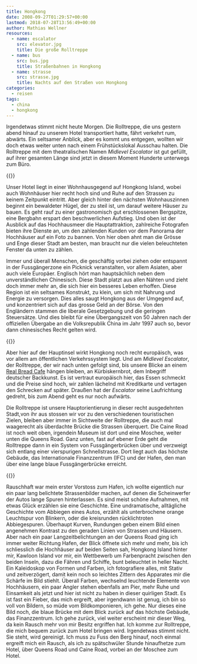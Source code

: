 ```yaml
---
title: Hongkong
date: 2008-09-27T01:29:57+00:00
lastmod: 2018-07-28T13:56:49+00:00
author: Mathias Wellner
resources:
  - name: escalator
    src: elevator.jpg
    title: Die große Rolltreppe
  - name: bus
    src: bus.jpg
    title: Straßenbahnen in Hongkong
  - name: strasse
    src: strasse.jpg
    title: Nachts auf den Straßen von Hongkong
categories:
  - reisen
tags:
  - china
  - hongkong
---
```

Irgendetwas stimmt nicht heute Morgen. Die Rolltreppe, die uns gestern abend hinauf zu unserem Hotel transportiert hatte, fährt verkehrt rum, abwärts. Ein seltsamer Anblick, aber es kommt uns entgegen, wollten wir doch etwas weiter unten nach einem Frühstückslokal Ausschau halten. Die Rolltreppe mit dem theatralischen Namen _Midlevel Escalator_ ist gut gefüllt, auf ihrer gesamten Länge sind jetzt in diesem Moment Hunderte unterwegs zum Büro.

{{<responsive-image name="escalator">}}

Unser Hotel liegt in einer Wohnhausgegend auf Hongkong Island, wobei auch Wohnhäuser hier recht hoch sind und Ruhe auf den Strassen zu keinem Zeitpunkt eintritt. Aber gleich hinter den nächsten Wohnhauszinnen beginnt ein bewaldeter Hügel, der zu steil ist, um darauf weitere Häuser zu bauen. Es geht rauf zu einer gastronomisch gut erschlossenen Bergspitze, eine Bergbahn erspart den beschwerlichen Aufstieg. Und oben ist der Ausblick auf das Hochhausmeer die Hauptattraktion, zahlreiche Fotografen bieten ihre Dienste an, um den zahlenden Kunden vor dem Panorama der Hochhäuser auf ein Foto zu bannen. Von hier oben ahnt man die Grösse und Enge dieser Stadt am besten, man braucht nur die vielen beleuchteten Fenster da unten zu zählen.

Immer und überall Menschen, die geschäftig vorbei ziehen oder entspannt in der Fussgängerzone ein Picknick veranstalten, vor allem Asiaten, aber auch viele Europäer. Englisch hört man hauptsächlich neben dem unverständlichen Chinesisch. Diese Stadt platzt aus allen Nähten und zieht doch immer mehr an, die sich hier ein besseres Leben erhoffen. Diese Region ist ein seltsames Konstrukt, zu klein, um sich mit Nahrung und Energie zu versorgen. Dies alles saugt Hongkong aus der Umgegend auf, und konzentriert sich auf das grosse Geld an der Börse. Von den Engländern stammen die liberale Gesetzgebung und die geringen Steuersätze. Und dies bleibt für eine Übergangszeit von 50 Jahren nach der offiziellen Übergabe an die Volksrepublik China im Jahr 1997 auch so, bevor dann chinesisches Recht gelten wird.

{{<responsive-image name="bus">}}

Aber hier auf der Hauptinsel wirkt Hongkong noch recht europäisch, was vor allem am öffentlichen Verkehrssystem liegt. Und am _Midlevel Escalator_, der Rolltreppe, der wir nach unten gefolgt sind, bis unsere Blicke an einem [Real Bread Cafe](http://www.openrice.com/english/restaurant/sr2.htm?shopid=25398) hängen bleiben, an Kürbiskernbrot, dem Inbegriff deutscher Backkunst. Es ist vertraut europäisch hier, das Essen schmeckt und die Preise sind hoch, wir zahlen lächelnd mit Kreditkarte und vertagen den Schrecken auf später. Draußen hat der _Escalator_ seine Laufrichtung gedreht, bis zum Abend geht es nur noch aufwärts.

Die Rolltreppe ist unsere Hauptorientierung in dieser recht ausgedehnten Stadt,von ihr aus stossen wir vor zu den verschiedenen touristischen Zielen, bleiben aber immer in Sichtweite der Rolltreppe, die auch mal waagerecht als überdachte Brücke die Strassen überquert. Die Caine Road ist noch weit oben, irgendein Museum ist dort und eine Moschee, weiter unten die Queens Road. Ganz unten, fast auf ebener Erde geht die Rolltreppe dann in ein System von Fussgängerbrücken über und verzweigt sich entlang einer vierspurigen Schnellstrasse. Dort liegt auch das höchste Gebäude, das Internationale Finanzzentrum (IFC) und der Hafen, den man über eine lange blaue Fussgängerbrücke erreicht.

{{<responsive-image name="strasse">}}

Rauschhaft war mein erster Vorstoss zum Hafen, ich wollte eigentlich nur ein paar lang belichtete Strassenbilder machen, auf denen die Scheinwerfer der Autos lange Spuren hinterlassen. Es sind meist schöne Aufnahmen, mit etwas Glück erzählen sie eine Geschichte. Eine undramatische, alltägliche Geschichte vom Abbiegen eines Autos, erzählt als unterbrochene orange Leuchtspur von Blinkern, oder die kreisrunden rücklichtroten Abbiegespuren. Überhaupt Kurven, Rundungen geben einem Bild einen angenehmen Kontrast zu den geraden Linien von Strassen und Häusern. Aber nach ein paar Langzeitbelichtungen an der Queens Road ging ich immer weiter Richtung Hafen, der Blick öffnete sich mehr und mehr, bis ich schliesslich die Hochhäuser auf beiden Seiten sah, Hongkong Island hinter mir, Kawloon Island vor mir, ein Wettbewerb um Farbenpracht zwischen den beiden Inseln, dazu die Fähren und Schiffe, bunt beleuchtet in heller Nacht. Ein Kaleidoskop von Formen und Farben, ich fotografiere alles, mit Stativ und zeitverzögert, damit kein noch so leichtes Zittern des Apparates mir die Schärfe im Bild stiehlt. Überall Farben, wechselnd leuchtende Elemente von Hochhäusern, ein paar Angler stehen ebenfalls am Pier, mehr Ruhe und Einsamkeit als jetzt und hier ist nicht zu haben in dieser quirligen Stadt. Es ist fast ein Fieber, das mich ergreift, aber irgendwann ist genug, ich bin so voll von Bildern, so müde vom Bildkomponieren, ich gehe. Nur dieses eine Bild noch, die blaue Brücke mit dem Blick zurück auf das höchste Gebäude, das Finanzzentrum. Ich gehe zurück, viel weiter erscheint mir dieser Weg, da kein Rausch mehr von mir Besitz ergriffen hat. Ich komme zur Rolltreppe, die mich bequem zurück zum Hotel bringen wird. Irgendetwas stimmt nicht. Sie steht, wird gereinigt. Ich muss zu Fuss den Berg hinauf, noch einmal ergreift mich ein Rausch, als ich zu spätschwüler Stunde hinaufhetze zum Hotel, über Queens Road und Caine Road, vorbei an der Moschee zum Hotel.